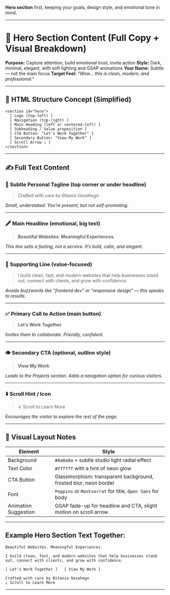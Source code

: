 **Hero section** first, keeping your goals, design style, and emotional tone in mind.

---

# 🧠 **Hero Section Content (Full Copy + Visual Breakdown)**

**Purpose:** Capture attention, build emotional trust, invite action
**Style:** Dark, minimal, elegant, with soft lighting and GSAP animations
**Your Name:** Subtle — not the main focus
**Target Feel:** *"Wow\... this is clean, modern, and professional."*

---

## 📄 HTML Structure Concept (Simplified)

```
<section id="hero">
  [ Logo (top-left) ]
  [ Navigation (top-right) ]
  [ Main Heading (left or centered-left) ]
  [ Subheading / Value proposition ]
  [ CTA Button: "Let’s Work Together" ]
  [ Secondary Button: "View My Work" ]
  [ Scroll Arrow ↓ ]
</section>
```

---

## ✍️ **Full Text Content**

### 👤 Subtle Personal Tagline (top corner or under headline)

> *Crafted with care by Bitania Gezahegn*

*Small, understated. You’re present, but not self-promoting.*

---

### 🖋 Main Headline (emotional, big text)

> **Beautiful Websites. Meaningful Experiences.**

*This line sells a *feeling*, not a service. It’s bold, calm, and elegant.*

---

### 💬 Supporting Line (value-focused)

> I build clean, fast, and modern websites that help businesses stand out, connect with clients, and grow with confidence.

*Avoids buzzwords like “frontend dev” or “responsive design” — this speaks to *results*.*

---

### ✅ Primary Call to Action (main button)

> **Let’s Work Together**

*Invites them to collaborate. Friendly, confident.*

---

### 👁 Secondary CTA (optional, outline style)

> **View My Work**

*Leads to the Projects section. Adds a navigation option for curious visitors.*

---

### ⬇️ Scroll Hint / Icon

> ↓ Scroll to Learn More

*Encourages the visitor to explore the rest of the page.*

---

## 🎨 Visual Layout Notes

| Element              | Style                                                            |
| -------------------- | ---------------------------------------------------------------- |
| Background           | `#0a0a0a` + subtle studio light radial effect                    |
| Text Color           | `#ffffff` with a hint of neon glow                               |
| CTA Button           | Glassmorphism: transparent background, frosted blur, neon border |
| Font                 | `Poppins` or `Montserrat` for title, `Open Sans` for body        |
| Animation Suggestion | GSAP fade-up for headline and CTA, slight motion on scroll arrow |

---

## Example Hero Section Text Together:

```text
Beautiful Websites. Meaningful Experiences.

I build clean, fast, and modern websites that help businesses stand out, connect with clients, and grow with confidence.

[ Let’s Work Together ]   [ View My Work ]

Crafted with care by Bitania Gezahegn  
↓ Scroll to Learn More
```

---